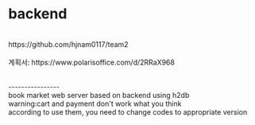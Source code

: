 # backend
<br>
https://github.com/hjnam0117/team2<br>
<br>계획서:
https://www.polarisoffice.com/d/2RRaX968

<br>----------------<br>
book market web server based on backend using h2db
<br>warning:cart and payment don't work what you think<br>
according to use them, you need to change codes to appropriate version
